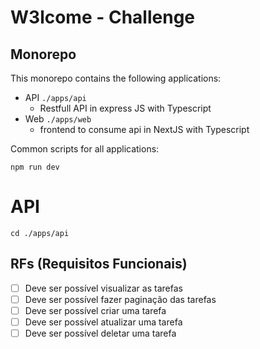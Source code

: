 # W3lcome - Challenge 

## Monorepo
This monorepo contains the following applications:
* API ``./apps/api``
    -  Restfull API in express JS with Typescript
* Web ``./apps/web`` 
    - frontend to consume api in NextJS with Typescript

Common scripts for all applications:

```
npm run dev
```

# API

```cd ./apps/api```

## RFs (Requisitos Funcionais)

- [ ]  Deve ser possível visualizar as tarefas
- [ ]  Deve ser possível fazer paginação das tarefas 
- [ ]  Deve ser possível criar uma tarefa
- [ ]  Deve ser possível atualizar uma tarefa
- [ ]  Deve ser possível deletar uma tarefa
